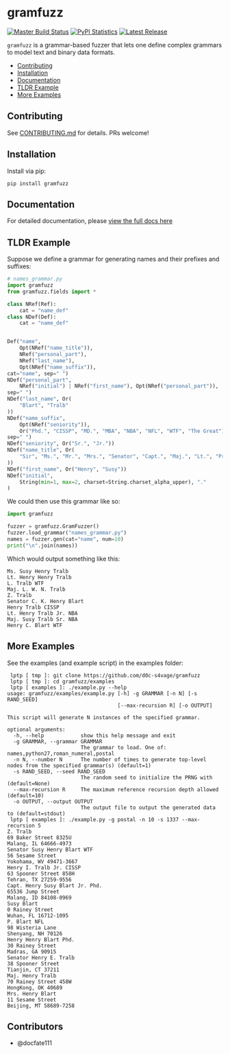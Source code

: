 # gramfuzz

[![Master Build Status](https://travis-ci.org/d0c-s4vage/gramfuzz.svg?branch=master)](https://travis-ci.org/d0c-s4vage/gramfuzz)
[![PyPI Statistics](https://img.shields.io/pypi/dm/gramfuzz)](https://pypistats.org/packages/gramfuzz)
[![Latest Release](https://img.shields.io/pypi/v/gramfuzz)](https://pypi.python.org/pypi/gramfuzz/)

`gramfuzz` is a grammar-based fuzzer that lets one define
complex grammars to model text and binary data formats.

- [Contributing](#contributing)
- [Installation](#installation)
- [Documentation](#documentation)
- [TLDR Example](#tldr-example)
- [More Examples](#more-examples)

## Contributing

See [CONTRIBUTING.md](CONTRIBUTING.md) for details. PRs welcome!

## Installation

Install via pip:

```
pip install gramfuzz
```

## Documentation

For detailed documentation, please [view the full docs here](https://d0c-s4vage.github.io/gramfuzz/)

## TLDR Example


Suppose we define a grammar for generating names and their prefixes
and suffixes:

```python
# names_grammar.py
import gramfuzz
from gramfuzz.fields import *

class NRef(Ref):
    cat = "name_def"
class NDef(Def):
    cat = "name_def"


Def("name",
    Opt(NRef("name_title")),
    NRef("personal_part"),
    NRef("last_name"),
    Opt(NRef("name_suffix")),
cat="name", sep=" ")
NDef("personal_part",
    NRef("initial") | NRef("first_name"), Opt(NRef("personal_part")),
sep=" ")
NDef("last_name", Or(
    "Blart", "Tralb"
))
NDef("name_suffix",
    Opt(NRef("seniority")),
    Or("Phd.", "CISSP", "MD.", "MBA", "NBA", "NFL", "WTF", "The Great"),
sep=" ")
NDef("seniority", Or("Sr.", "Jr."))
NDef("name_title", Or(
    "Sir", "Ms.", "Mr.", "Mrs.", "Senator", "Capt.", "Maj.", "Lt.", "President"
))
NDef("first_name", Or("Henry", "Susy"))
NDef("initial",
    String(min=1, max=2, charset=String.charset_alpha_upper), "."
)
```

We could then use this grammar like so:

```python
import gramfuzz

fuzzer = gramfuzz.GramFuzzer()
fuzzer.load_grammar("names_grammar.py")
names = fuzzer.gen(cat="name", num=10)
print("\n".join(names))
```

Which would output something like this:

```
Ms. Susy Henry Tralb
Lt. Henry Henry Tralb
L. Tralb WTF
Maj. L. W. N. Tralb
Z. Tralb
Senator C. K. Henry Blart
Henry Tralb CISSP
Lt. Henry Tralb Jr. NBA
Maj. Susy Tralb Sr. NBA
Henry C. Blart WTF
```

## More Examples

See the examples (and example script) in the examples folder:

```
 lptp [ tmp ]: git clone https://github.com/d0c-s4vage/gramfuzz
 lptp [ tmp ]: cd gramfuzz/examples
 lptp [ examples ]: ./example.py --help
usage: gramfuzz/examples/example.py [-h] -g GRAMMAR [-n N] [-s RAND_SEED]
                                    [--max-recursion R] [-o OUTPUT]

This script will generate N instances of the specified grammar.

optional arguments:
  -h, --help            show this help message and exit
  -g GRAMMAR, --grammar GRAMMAR
                        The grammar to load. One of: names,python27,roman_numeral,postal
  -n N, --number N      The number of times to generate top-level nodes from the specified grammar(s) (default=1)
  -s RAND_SEED, --seed RAND_SEED
                        The random seed to initialize the PRNG with (default=None)
  --max-recursion R     The maximum reference recursion depth allowed (default=10)
  -o OUTPUT, --output OUTPUT
                        The output file to output the generated data to (default=stdout)
 lptp [ examples ]: ./example.py -g postal -n 10 -s 1337 --max-recursion 5
Z. Tralb
69 Baker Street 8325U 
Malang, IL 64666-4973
Senator Susy Henry Blart WTF
56 Sesame Street 
Yokohama, WV 49471-3667
Henry I. Tralb Jr. CISSP
63 Spooner Street 858H 
Tehran, TX 27259-9556
Capt. Henry Susy Blart Jr. Phd.
65536 Jump Street 
Malang, ID 84108-0969
Susy Blart
0 Rainey Street 
Wuhan, FL 16712-1095
P. Blart NFL
98 Wisteria Lane 
Shenyang, NH 70126
Henry Henry Blart Phd.
30 Rainey Street 
Madras, GA 90915
Senator Henry E. Tralb
38 Spooner Street 
Tianjin, CT 37211
Maj. Henry Tralb
70 Rainey Street 458W 
HongKong, OK 40689
Mrs. Henry Blart
11 Sesame Street 
Beijing, MT 58689-7258
```

## Contributors

* @docfate111
